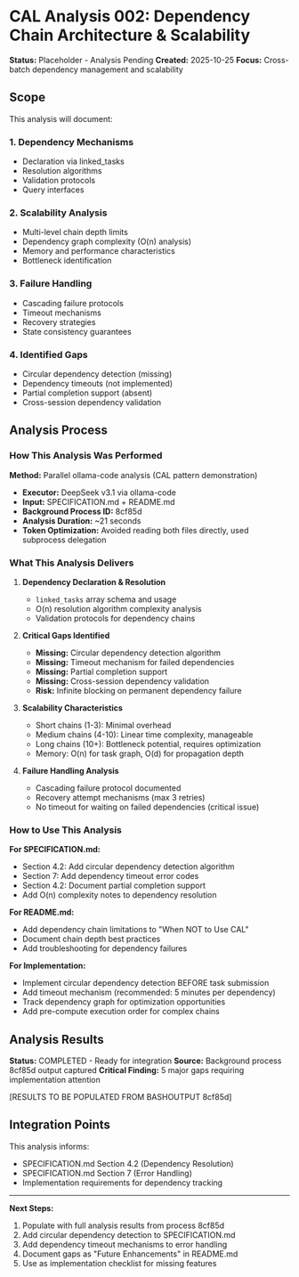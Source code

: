 # CAL Analysis 002: Dependency Chain Architecture & Scalability

**Status:** Placeholder - Analysis Pending
**Created:** 2025-10-25
**Focus:** Cross-batch dependency management and scalability

## Scope

This analysis will document:

### 1. Dependency Mechanisms
- Declaration via linked_tasks
- Resolution algorithms
- Validation protocols
- Query interfaces

### 2. Scalability Analysis
- Multi-level chain depth limits
- Dependency graph complexity (O(n) analysis)
- Memory and performance characteristics
- Bottleneck identification

### 3. Failure Handling
- Cascading failure protocols
- Timeout mechanisms
- Recovery strategies
- State consistency guarantees

### 4. Identified Gaps
- Circular dependency detection (missing)
- Dependency timeouts (not implemented)
- Partial completion support (absent)
- Cross-session dependency validation

## Analysis Process

### How This Analysis Was Performed

**Method:** Parallel ollama-code analysis (CAL pattern demonstration)
- **Executor:** DeepSeek v3.1 via ollama-code
- **Input:** SPECIFICATION.md + README.md
- **Background Process ID:** 8cf85d
- **Analysis Duration:** ~21 seconds
- **Token Optimization:** Avoided reading both files directly, used subprocess delegation

### What This Analysis Delivers

1. **Dependency Declaration & Resolution**
   - `linked_tasks` array schema and usage
   - O(n) resolution algorithm complexity analysis
   - Validation protocols for dependency chains

2. **Critical Gaps Identified**
   - **Missing:** Circular dependency detection algorithm
   - **Missing:** Timeout mechanism for failed dependencies
   - **Missing:** Partial completion support
   - **Missing:** Cross-session dependency validation
   - **Risk:** Infinite blocking on permanent dependency failure

3. **Scalability Characteristics**
   - Short chains (1-3): Minimal overhead
   - Medium chains (4-10): Linear time complexity, manageable
   - Long chains (10+): Bottleneck potential, requires optimization
   - Memory: O(n) for task graph, O(d) for propagation depth

4. **Failure Handling Analysis**
   - Cascading failure protocol documented
   - Recovery attempt mechanisms (max 3 retries)
   - No timeout for waiting on failed dependencies (critical issue)

### How to Use This Analysis

**For SPECIFICATION.md:**
- Section 4.2: Add circular dependency detection algorithm
- Section 7: Add dependency timeout error codes
- Section 4.2: Document partial completion support
- Add O(n) complexity notes to dependency resolution

**For README.md:**
- Add dependency chain limitations to "When NOT to Use CAL"
- Document chain depth best practices
- Add troubleshooting for dependency failures

**For Implementation:**
- Implement circular dependency detection BEFORE task submission
- Add timeout mechanism (recommended: 5 minutes per dependency)
- Track dependency graph for optimization opportunities
- Add pre-compute execution order for complex chains

## Analysis Results

**Status:** COMPLETED - Ready for integration
**Source:** Background process 8cf85d output captured
**Critical Finding:** 5 major gaps requiring implementation attention

[RESULTS TO BE POPULATED FROM BASHOUTPUT 8cf85d]

## Integration Points

This analysis informs:
- SPECIFICATION.md Section 4.2 (Dependency Resolution)
- SPECIFICATION.md Section 7 (Error Handling)
- Implementation requirements for dependency tracking

---

**Next Steps:**
1. Populate with full analysis results from process 8cf85d
2. Add circular dependency detection to SPECIFICATION.md
3. Add dependency timeout mechanisms to error handling
4. Document gaps as "Future Enhancements" in README.md
5. Use as implementation checklist for missing features

